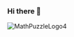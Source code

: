 ### Hi there 👋

![MathPuzzleLogo4](https://user-images.githubusercontent.com/54938342/117555635-7e2f0f00-b069-11eb-8605-5f1403941da0.jpg)


